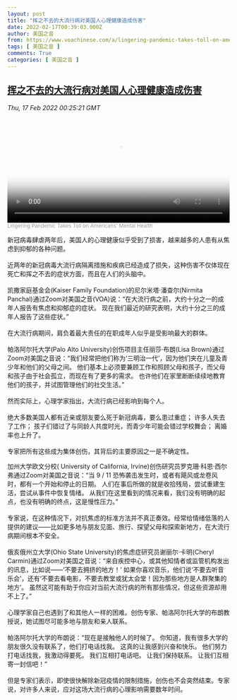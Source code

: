 ```yaml
---
layout: post
title: "挥之不去的大流行病对美国人心理健康造成伤害"
date: 2022-02-17T00:39:03.000Z
author: 美国之音
from: https://www.voachinese.com/a/lingering-pandemic-takes-toll-on-americans-mental-health-20220216/6445400.html
tags: [ 美国之音 ]
comments: True
categories: [ 美国之音 ]
---
```

<!--1645058343000-->
[挥之不去的大流行病对美国人心理健康造成伤害](https://www.voachinese.com/a/lingering-pandemic-takes-toll-on-americans-mental-health-20220216/6445400.html)
------

<div>
<div><i>Thu, 17 Feb 2022 00:25:21 GMT</i></div><video poster="https://images.weserv.nl?url=gdb.voanews.com/c36c0000-0aff-0242-b2a2-08d9f18bfc6b_tv_r1_s_w900.jpg" src="https://av.voanews.com/Videoroot/Pangeavideo/2022/02/c/c3/c36c0000-0aff-0242-b2a2-08d9f18bfc6b_240p.mp4" style="width:100%" controls></video><div><small style="color: #999;">Lingering Pandemic Takes Toll on Americans’ Mental Health</small></div><p>新冠病毒肆虐两年后，美国人的心理健康似乎受到了损害，越来越多的人患有从焦虑到抑郁的各种问题。<br /><br />近两年的新冠病毒大流行病隔离措施和疾病已经造成了损失，这种伤害不仅体现在死亡和挥之不去的症状方面，而且在人们的头脑中。<br /><br />凯撒家庭基金会(Kaiser Family Foundation)的尼尔米塔·潘查尔(Nirmita Panchal)通过Zoom对美国之音(VOA)说：“在大流行病之前，大约十分之一的成年人报告有焦虑和抑郁症的症状。 现在我们最近的研究表明，大约十分之三的成年人报告了这些症状。”<br /><br />在大流行病期间，肩负着最大责任的在职成年人似乎是受影响最大的群体。<br /><br />帕洛阿尔托大学(Palo Alto University)创伤项目主任丽莎·布朗(Lisa Brown)通过Zoom对美国之音说：“我们经常把他们称为‘三明治一代’，因为他们夹在儿童及青少年和他们的父母之间。 他们基本上必须要兼顾工作和照顾父母和孩子，而父母和孩子由于社会孤立，而现在有了更多的需求。 也许他们在家里断断续续地教育他们的孩子，并试图管理他们的社交生活。”<br /><br />然而实际上，心理学家指出，大流行病已经影响到每个人。<br /><br />绝大多数美国人都有近亲或朋友要么死于新冠病毒，要么患过重症； 许多人失去了工作； 孩子们错过了与同龄人共度时光，而青少年可能会错过学校舞会； 离婚率也上升了。<br /><br />专家把所有这些成为集体创伤，其背后的主要原因之一是不确定性。</p><p>加州大学欧文分校( University of California, Irvine)创伤研究员罗克珊·科恩·西尔弗通过Zoom对美国之音说：“当 9 / 11 恐怖袭击发生时，或者有飓风或龙卷风时，都有一个开始和停止的日期。 人们在事后所做的就是收拾残局，尝试重建生活，尝试从事件中恢复情绪。 从我们在这里看到的情况来看，我们没有明确的起点，也没有明确的终点，这是慢性压力。”<br /><br />专家说，在这种情况下，对抗焦虑的标准方法并不真正奏效。经常给情绪低落的人提供的建议——比如更多地与朋友见面、旅行、探望父母和探索新地方，在大流行病期间根本不安全。<br /><br />俄亥俄州立大学(Ohio State University)的焦虑症研究员谢丽尔·卡明(Cheryl Carmin)通过Zoom对美国之音说：“来自疾控中心，或其他知情者或监管机构发出的讯息，比如说——‘不要去拥挤的地方！’ 如果你喜欢音乐，他们说‘不要去听音乐会’，还有‘不要去看电影，不要去教堂或犹太会堂！因为那些地方是人群聚集的地方’。 虽然这可能有助于你应对当前大流行病的所有那些情况，但这些资源却用不上了。”<br /><br />心理学家自己也遇到了和其他人一样的困难。创伤专家、帕洛阿尔托大学的布朗教授说，她试图尽可能多地与朋友和亲人联系。<br /><br />帕洛阿尔托大学的布朗说：“现在是接触他人的时候了。 你知道，我有很多大学的朋友很久没有联系了，他们打电话找我。 这真的让我感到兴奋和快乐。 他们努力打电话找我，我激动得要死。 我们互相打电话吧。 让我们保持联系。 让我们互相寄一封信吧！”<br /><br />但是专家们表示，即使很快解除新冠疫情的限制措施，创伤也不会突然结束。专家说，对许多人来说，应对这场大流行病的心理影响需要数年时间。</p>
</div>
